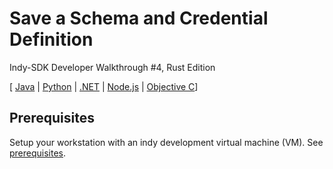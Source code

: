 # Save a Schema and Credential Definition

Indy-SDK Developer Walkthrough #4, Rust Edition

[ [Java](../java/README.md) | [Python](../python/README.md) | [.NET](../../not-yet-written.md) | [Node.js](../../not-yet-written.md) | [Objective C](../../not-yet-written.md)]


## Prerequisites

Setup your workstation with an indy development virtual machine (VM). See [prerequisites](../../prerequisites.md).

